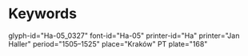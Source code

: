 # Keywords
glyph-id="Ha-05_0327"
font-id="Ha-05"
printer-id="Ha"
printer="Jan Haller"
period="1505–1525"
place="Kraków"
PT plate="168"
